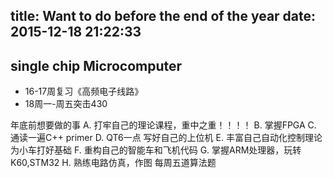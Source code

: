 title: Want to do before the end of the year
date: 2015-12-18 21:22:33
---
## single chip Microcomputer

- 16-17周复习《高频电子线路》
- 18周一-周五突击430

年底前想要做的事
	A. 打牢自己的理论课程，重中之重！！！！
	B. 掌握FPGA
	C. 通读一遍C++ primer
	D. QT6一点 写好自己的上位机
	E. 丰富自己自动化控制理论为小车打好基础
	F. 重构自己的智能车和飞机代码
	G. 掌握ARM处理器，玩转K60,STM32
	H. 熟练电路仿真，作图
每周五道算法题

